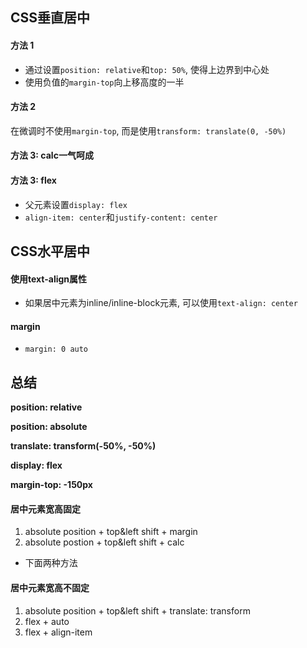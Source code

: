 ## CSS垂直居中

#### 方法 1

- 通过设置`position: relative`和`top: 50%`, 使得上边界到中心处
- 使用负值的`margin-top`向上移高度的一半



#### 方法 2

在微调时不使用`margin-top`, 而是使用`transform: translate(0, -50%)`



#### 方法 3: calc一气呵成



#### 方法 3: flex

- 父元素设置`display: flex`
- `align-item: center`和`justify-content: center`





## CSS水平居中

#### 使用text-align属性

- 如果居中元素为inline/inline-block元素, 可以使用`text-align: center`



#### margin

- `margin: 0 auto`



## 总结

**position: relative**

**position: absolute**

**translate: transform(-50%, -50%)**

**display: flex**

**margin-top: -150px**



#### 居中元素宽高固定

1. absolute position + top&left shift  + margin
2. absolute postion + top&left shift + calc

+ 下面两种方法



#### 居中元素宽高不固定

1. absolute position + top&left shift  + translate: transform
2. flex + auto
3. flex + align-item